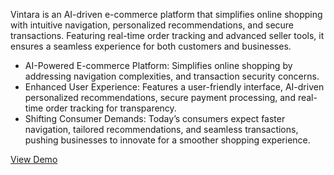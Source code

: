 Vintara is an AI-driven e-commerce platform that simplifies online shopping with intuitive navigation, personalized recommendations, and secure transactions. Featuring real-time order tracking and advanced seller tools, it ensures a seamless experience for both customers and businesses.

- AI-Powered E-commerce Platform: Simplifies online shopping by addressing navigation complexities, and transaction security concerns.
- Enhanced User Experience: Features a user-friendly interface, AI-driven personalized recommendations, secure payment processing, and real-time order tracking for transparency.
- Shifting Consumer Demands: Today’s consumers expect faster navigation, tailored recommendations, and seamless transactions, pushing businesses to innovate for a smoother shopping experience.



[View Demo](https://mellifluous-tartufo-04799f.netlify.app/)
